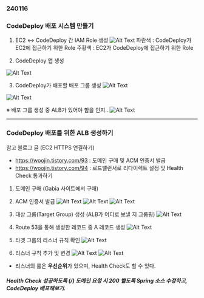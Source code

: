 ### 240116

### CodeDeploy 배포 시스템 만들기

1. EC2 ↔ CodeDeploy 간 IAM Role 생성
 ![Alt Text](./img/240115_4.png)
 파란색 : CodeDeploy가 EC2에 접근하기 위한 Role
 주황색 : EC2가 CodeDeploy에 접근하기 위한 Role

2. CodeDeploy 앱 생성

 ![Alt Text](./img/240115_1.png)

3. CodeDeploy가 배포할 배포 그룹 생성
 ![Alt Text](./img/240115_2.png)

 ![Alt Text](./img/240115_5.png)

※ 배포 그룹 생성 중 ALB가 있어야 함을 인지..
 ![Alt Text](./img/240115_6.png)

------------------------

### CodeDeploy 배포를 위한 ALB 생성하기

참고 블로그 글 (EC2 HTTPS 연결하기)
 - https://woojin.tistory.com/93 : 도메인 구매 및 ACM 인증서 발급
 - https://woojin.tistory.com/94 : 로드밸런서로 리다이렉트 설정 및 Health Check 통과하기

1. 도메인 구매 (Gabia 사이트에서 구매)

2. ACM 인증서 발급
 ![Alt Text](./img/240115_7.png)
 ![Alt Text](./img/240115_8.png)
 ![Alt Text](./img/240115_9.png)

3. 대상 그룹(Target Group) 생성 (ALB가 어디로 보낼 지 그룹핑)
 ![Alt Text](./img/240115_10.png)

4. Route 53을 통해 생성한 레코드 중 A 레코드 생성 
 ![Alt Text](./img/240115_11.png)

5. 타겟 그룹의 리스너 규칙 확인
 ![Alt Text](./img/240115_12.png)

6. 리스너 규칙 추가 및 변경
 ![Alt Text](./img/240115_13.png)
 ![Alt Text](./img/240115_14.png)

 - 리스너의 룰은 **우선순위**가 있으며, Health Check도 할 수 있다.

##### Health Check 성공하도록 (/) 도메인 요청 시 200 뱉도록 Spring 소스 수정하고, CodeDeploy 배포해보기.



 


 
